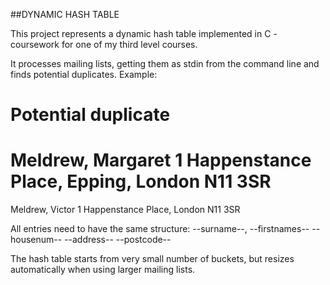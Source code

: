 ##DYNAMIC HASH TABLE

This project represents a dynamic hash table implemented in C - coursework for one of my third level courses.

It processes mailing lists, getting them as stdin from the command line and finds potential duplicates.
Example:

Potential duplicate
===================
Meldrew, Margaret
1 Happenstance Place, Epping, London
N11 3SR
==========
Meldrew, Victor
1 Happenstance Place, London
N11 3SR

All entries need to have the same structure:
--surname--, --firstnames--
--housenum-- --address--
--postcode--

The hash table starts from very small number of buckets, but resizes automatically when using larger mailing lists.
